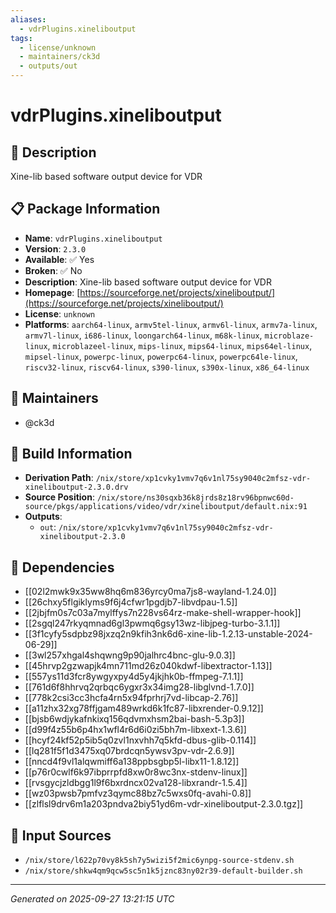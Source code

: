 ```yaml
---
aliases:
  - vdrPlugins.xineliboutput
tags:
  - license/unknown
  - maintainers/ck3d
  - outputs/out
---
```


# vdrPlugins.xineliboutput

## 📝 Description

Xine-lib based software output device for VDR

## 📋 Package Information

- **Name**: `vdrPlugins.xineliboutput`
- **Version**: `2.3.0`
- **Available**: ✅ Yes
- **Broken**: ✅ No
- **Description**: Xine-lib based software output device for VDR
- **Homepage**: [https://sourceforge.net/projects/xineliboutput/](https://sourceforge.net/projects/xineliboutput/)
- **License**: `unknown`
- **Platforms**: `aarch64-linux`, `armv5tel-linux`, `armv6l-linux`, `armv7a-linux`, `armv7l-linux`, `i686-linux`, `loongarch64-linux`, `m68k-linux`, `microblaze-linux`, `microblazeel-linux`, `mips-linux`, `mips64-linux`, `mips64el-linux`, `mipsel-linux`, `powerpc-linux`, `powerpc64-linux`, `powerpc64le-linux`, `riscv32-linux`, `riscv64-linux`, `s390-linux`, `s390x-linux`, `x86_64-linux`
## 👥 Maintainers

- @ck3d


## 🔧 Build Information

- **Derivation Path**: `/nix/store/xp1cvky1vmv7q6v1nl75sy9040c2mfsz-vdr-xineliboutput-2.3.0.drv`
- **Source Position**: `/nix/store/ns30sqxb36k8jrds8z18rv96bpnwc60d-source/pkgs/applications/video/vdr/xineliboutput/default.nix:91`
- **Outputs**:
  - `out`:  `/nix/store/xp1cvky1vmv7q6v1nl75sy9040c2mfsz-vdr-xineliboutput-2.3.0`

## 🔗 Dependencies

- [[02l2mwk9x35ww8hq6m836yrcy0ma7js8-wayland-1.24.0]]
- [[26chxy5flgiklyms9f6j4cfwr1pgdjb7-libvdpau-1.5]]
- [[2jbjfm0s7c03a7mylffys7n228vs64rz-make-shell-wrapper-hook]]
- [[2sgql247rkyqmnad6gl3pwmq6gsy13wz-libjpeg-turbo-3.1.1]]
- [[3f1cyfy5sdpbz98jxzq2n9kfih3nk6d6-xine-lib-1.2.13-unstable-2024-06-29]]
- [[3wl257xhgal4shqwng9p90jalhrc4bnc-glu-9.0.3]]
- [[45hrvp2gzwapjk4mn711md26z040kdwf-libextractor-1.13]]
- [[557ys11d3fcr8ywgyxpy4d5y4jkjhk0b-ffmpeg-7.1.1]]
- [[761d6f8hhrvq2qrbqc6ygxr3x34img28-libglvnd-1.7.0]]
- [[778k2csi3cc3hcfa4rn5x94fprhrj7vd-libcap-2.76]]
- [[a11zhx32xg78ffjgam489wrkd6k1fc87-libxrender-0.9.12]]
- [[bjsb6wdjykafnkixq156qdvmxhsm2bai-bash-5.3p3]]
- [[d99f4z55b6p4hx1wfl4r6d6i0zi5bh7m-libxext-1.3.6]]
- [[hcyf24kf52p5ib5q0zvl1nxvhh7q5kfd-dbus-glib-0.114]]
- [[lq281f5f1d3475xq07brdcqn5ywsv3pv-vdr-2.6.9]]
- [[nncd4f9vl1alqwmiff6a138ppbsgbp5l-libx11-1.8.12]]
- [[p76r0cwlf6k97ibprrpfd8xw0r8wc3nx-stdenv-linux]]
- [[rvsgycjzldbgg1l9f6bxrdncx02va128-libxrandr-1.5.4]]
- [[wz03pwsb7pmfvz3qymc88bz7c5wxs0fq-avahi-0.8]]
- [[zlflsl9drv6m1a203pndva2biy51yd6m-vdr-xineliboutput-2.3.0.tgz]]

## 📁 Input Sources

- `/nix/store/l622p70vy8k5sh7y5wizi5f2mic6ynpg-source-stdenv.sh`
- `/nix/store/shkw4qm9qcw5sc5n1k5jznc83ny02r39-default-builder.sh`

---
*Generated on 2025-09-27 13:21:15 UTC*
